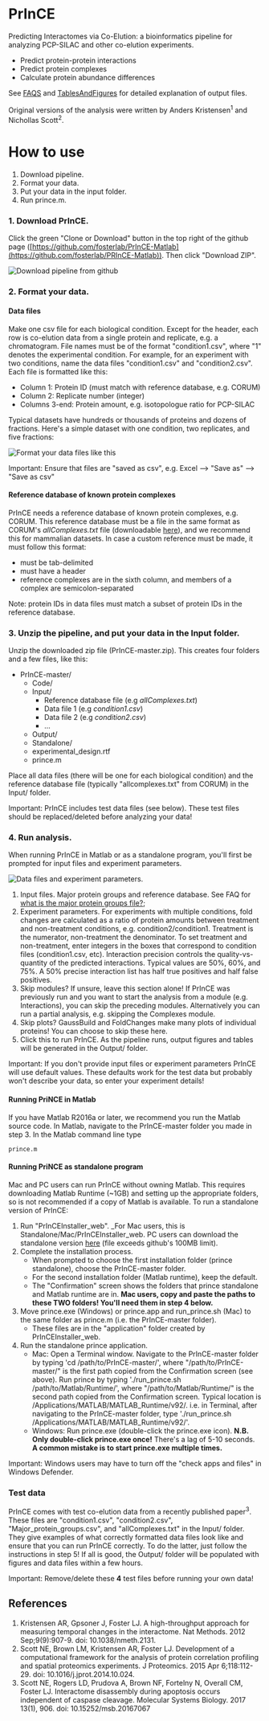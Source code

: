 # PrInCE

Predicting Interactomes via Co-Elution: a bioinformatics pipeline for analyzing PCP-SILAC and other co-elution experiments.

* Predict protein-protein interactions
* Predict protein complexes
* Calculate protein abundance differences

See [FAQS](FAQ.md) and [TablesAndFigures](TablesAndFigures.md) for detailed explanation of output files.

Original versions of the analysis were written by Anders Kristensen<sup>1</sup> and Nichollas Scott<sup>2</sup>.


# How to use

1. Download pipeline.
2. Format your data.
3. Put your data in the input folder.
4. Run prince.m.


### 1. Download PrInCE.

Click the green "Clone or Download" button in the top right of the github page ([https://github.com/fosterlab/PrInCE-Matlab](https://github.com/fosterlab/PRInCE-Matlab)). Then click "Download ZIP".

![Download pipeline from github](/ReadmeFigures/01download.jpg?raw=true)

### 2. Format your data.

#### Data files
Make one csv file for each biological condition. Except for the header, each row is co-elution data from a single protein and replicate, e.g. a chromatogram. File names must be of the format "condition1.csv", where "1" denotes the experimental condition. For example, for an experiment with two conditions, name the data files "condition1.csv" and "condition2.csv". Each file is formatted like this:

* Column 1: Protein ID (must match with reference database, e.g. CORUM)
* Column 2: Replicate number (integer)
* Columns 3-end: Protein amount, e.g. isotopologue ratio for PCP-SILAC

Typical datasets have hundreds or thousands of proteins and dozens of fractions. Here's a simple dataset with one condition, two replicates, and five fractions:

![Format your data files like this](/ReadmeFigures/examplefile1.jpg?raw=true)

Important: Ensure that files are "saved as csv", e.g. Excel --> "Save as" --> "Save as csv"

#### Reference database of known protein complexes
PrInCE needs a reference database of known protein complexes, e.g. CORUM. This reference database must be a file in the same format as CORUM's *allComplexes.txt* file (downloadable [here](http://mips.helmholtz-muenchen.de/corum/#download)), and we recommend this for mammalian datasets. In case a custom reference must be made, it must follow this format:

* must be tab-delimited
* must have a header
* reference complexes are in the sixth column, and members of a complex are semicolon-separated

Note: protein IDs in data files must match a subset of protein IDs in the reference database.

### 3. Unzip the pipeline, and put your data in the Input folder.

Unzip the downloaded zip file (PrInCE-master.zip). This creates four folders and a few files, like this:

  * PrInCE-master/
    * Code/
    * Input/
      * Reference database file (e.g *allComplexes.txt*)
      * Data file 1 (e.g *condition1.csv*)
      * Data file 2 (e.g *condition2.csv*)
      * ...
    * Output/
    * Standalone/
    * experimental_design.rtf
    * prince.m

Place all data files (there will be one for each biological condition) and the reference database file (typically "allcomplexes.txt" from CORUM) in the Input/ folder.

Important: PrInCE includes test data files (see below). These test files should be replaced/deleted before analyzing your data!

### 4. Run analysis.

When running PrInCE in Matlab or as a standalone program, you'll first be prompted for input files and experiment parameters.

![Data files and experiment parameters.](/ReadmeFigures/princegui.jpg?raw=true)

1. Input files. Major protein groups and reference database. See FAQ for [what is the major protein groups file?](FAQ.md);
2. Experiment parameters. For experiments with multiple conditions, fold changes are calculated as a ratio of protein amounts between treatment and non-treatment conditions, e.g. condition2/condition1. Treatment is the numerator, non-treatment the denominator. To set treatment and non-treatment, enter integers in the boxes that correspond to condition files (condition1.csv, etc). Interaction precision controls the quality-vs-quantity of the predicted interactions. Typical values are 50%, 60%, and 75%. A 50% precise interaction list has half true positives and half false positives.
3. Skip modules? If unsure, leave this section alone! If PrInCE was previously run and you want to start the analysis from a module (e.g. Interactions), you can skip the preceding modules. Alternatively you can run a partial analysis, e.g. skipping the Complexes module.
4. Skip plots? GaussBuild and FoldChanges make many plots of individual proteins! You can choose to skip these here.
5. Click this to run PrInCE. As the pipeline runs, output figures and tables will be generated in the Output/ folder.

Important: If you don't provide input files or experiment parameters PrInCE will use default values. These defaults work for the test data but probably won't describe your data, so enter your experiment details!

#### Running PriNCE in Matlab

If you have Matlab R2016a or later, we recommend you run the Matlab source code. In Matlab, navigate to the PrInCE-master folder you made in step 3. In the Matlab command line type

```
prince.m
```

#### Running PriNCE as standalone program

Mac and PC users can run PrInCE without owning Matlab. This requires downloading Matlab Runtime (~1GB) and setting up the appropriate folders, so is not recommended if a copy of Matlab is available. To run a standalone version of PrInCE:

1. Run "PrInCEInstaller_web". _For Mac users, this is Standalone/Mac/PrInCEInstaller_web. PC users can download the standalone version [here](https://drive.google.com/file/d/1pKbna5_CCvxjzz9VFwBiIgjtqud6SeOP/view?usp=sharing) (file exceeds github's 100MB limit).
2. Complete the installation process.
    - When prompted to choose the first installation folder (prince standalone), choose the PrInCE-master folder.
    - For the second installation folder (Matlab runtime), keep the default.
    - The "Confirmation" screen shows the folders that prince standalone and Matlab runtime are in. __Mac users, copy and paste the paths to these TWO folders! You'll need them in step 4 below.__
2. Move prince.exe (Windows) or prince.app and run_prince.sh (Mac) to the same folder as prince.m (i.e. the PrInCE-master folder).
    - These files are in the "application" folder created by PrInCEInstaller_web.
4. Run the standalone prince application.
    - Mac: Open a Terminal window. Navigate to the PrInCE-master folder by typing 'cd /path/to/PrInCE-master/', where "/path/to/PrInCE-master/" is the first path copied from the Confirmation screen (see above). Run prince by typing './run_prince.sh /path/to/Matlab/Runtime/', where "/path/to/Matlab/Runtime/" is the second path copied from the Confirmation screen. Typical location is /Applications/MATLAB/MATLAB_Runtime/v92/. i.e. in Terminal, after navigating to the PrInCE-master folder, type './run_prince.sh /Applications/MATLAB/MATLAB_Runtime/v92/'.
    - Windows: Run prince.exe (double-click the prince.exe icon). __N.B. Only double-click prince.exe once!__ There's a lag of 5-10 seconds. __A common mistake is to start prince.exe multiple times.__

Important: Windows users may have to turn off the "check apps and files" in Windows Defender.

### Test data

PrInCE comes with test co-elution data from a recently published paper<sup>3</sup>. These files are "condition1.csv", "condition2.csv", "Major_protein_groups.csv", and "allComplexes.txt" in the Input/ folder. They give examples of what correctly formatted data files look like and ensure that you can run PrInCE correctly. To do the latter, just follow the instructions in step 5! If all is good, the Output/ folder will be populated with figures and data files within a few hours.

Important: Remove/delete these **4** test files before running your own data!


## References

1. Kristensen AR, Gpsoner J, Foster LJ. A high-throughput approach for measuring temporal changes in the interactome. Nat Methods. 2012 Sep;9(9):907-9. doi: 10.1038/nmeth.2131.
2. Scott NE, Brown LM, Kristensen AR, Foster LJ. Development of a computational framework for the analysis of protein correlation profiling and spatial proteomics experiments. J Proteomics. 2015 Apr 6;118:112-29. doi: 10.1016/j.jprot.2014.10.024.
3. Scott NE, Rogers LD, Prudova A, Brown NF, Fortelny N, Overall CM, Foster LJ. Interactome disassembly during apoptosis occurs independent of caspase cleavage. Molecular Systems Biology. 2017 13(1), 906. doi: 10.15252/msb.20167067

